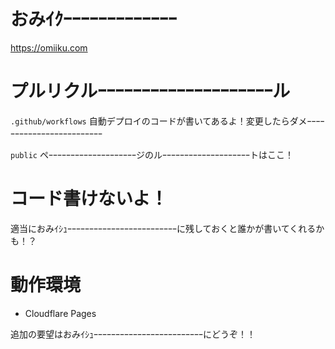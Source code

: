 # おみｲｸｰｰｰｰｰｰｰｰｰｰｰｰｰ
https://omiiku.com

# プルリクルｰｰｰｰｰｰｰｰｰｰｰｰｰｰｰｰｰｰｰｰル　
`.github/workflows` 自動デプロイのコードが書いてあるよ！変更したらダメｰｰｰｰｰｰｰｰｰｰｰｰｰｰｰｰｰｰｰｰｰｰｰｰｰ

`public` ペｰｰｰｰｰｰｰｰｰｰｰｰｰｰｰｰｰｰｰｰジのルｰｰｰｰｰｰｰｰｰｰｰｰｰｰｰｰｰｰｰｰトはここ！

# コード書けないよ！
適当におみｲｼｭｰｰｰｰｰｰｰｰｰｰｰｰｰｰｰｰｰｰｰｰｰｰｰｰｰに残しておくと誰かが書いてくれるかも！？

# 動作環境
- Cloudflare Pages

追加の要望はおみｲｼｭｰｰｰｰｰｰｰｰｰｰｰｰｰｰｰｰｰｰｰｰｰｰｰｰｰにどうぞ！！
